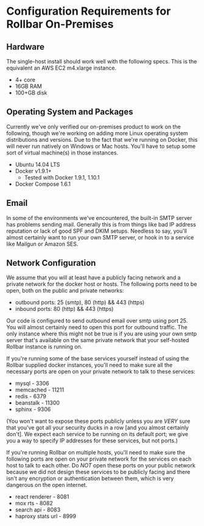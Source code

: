# Configuration Requirements for Rollbar On-Premises

## Hardware

The single-host install should work well with the following specs.  This
is the equivalent an AWS EC2 m4.xlarge instance.

- 4+ core
- 16GB RAM
- 100+GB disk

## Operating System and Packages

Currently we've only verified our on-premises product to work on the
following, though we're working on adding more Linux operating system
distributions and versions.  Due to the fact that we're running on
Docker, this will never run natively on Windows or Mac hosts.  You'll
have to setup some sort of virtual machine(s) in those instances.

- Ubuntu 14.04 LTS
- Docker v1.9.1+
  - Tested with Docker 1.9.1, 1.10.1
- Docker Compose 1.6.1

## Email

In some of the environments we've encountered, the built-in SMTP server
has problems sending mail.  Generally this is from things like bad IP
address reputation or lack of good SPF and DKIM setups.  Needless to
say, you'll almost certainly want to run your own SMTP server, or hook
in to a service like Mailgun or Amazon SES.

## Network Configuration

We assume that you will at least have a publicly facing network and a
private network for the docker host or hosts.  The following ports need
to be open, both on the public and private networks:

* outbound ports: 25 (smtp), 80 (http) && 443 (https)
* inbound ports: 80 (http) && 443 (https)

Our code is configured to send outbound email over smtp using port 25.
You will almost certainly need to open this port for outbound traffic.
The only instance where this might not be true is if you are using
your own smtp server that's available on the same private network
that your self-hosted Rollbar instance is running on.

If you're running some of the base services yourself instead of using
the Rollbar supplied docker instances, you'll need to make sure all the
necessary ports are open on your private network to talk to these
services:

* mysql - 3306
* memcached - 11211
* redis - 6379
* beanstalk - 11300
* sphinx - 9306

(You won't want to expose these ports publicly unless you are *VERY*
sure that you've got all your security ducks in a row [and you almost
certainly don't].  We expect each service to be running on its default
port; we give you a way to specify IP addresses for these services, but
not ports.)

If you're running Rollbar on multiple hosts, you'll need to make sure
the following ports are open on your private network for the services on
each host to talk to each other. Do *NOT* open these ports on your
public network because we did not design these services to be publicly
facing and there isn't any encryption or authentication between them,
which is very dangerous on the open internet.

* react renderer - 8081
* mox rts - 8082
* search api - 8083
* haproxy stats url - 8999

